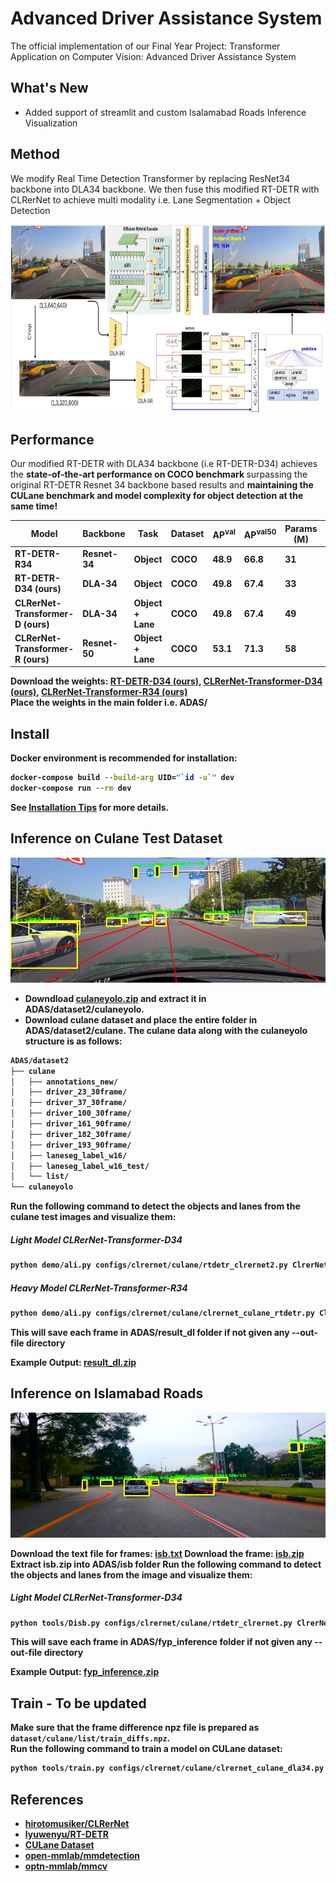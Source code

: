 # Advanced Driver Assistance System

The official implementation of our Final Year Project: Transformer Application on Computer Vision: Advanced Driver Assistance System

## What's New

- Added support of streamlit and custom Isalamabad Roads Inference Visualization
  
## Method

We modify Real Time Detection Transformer by replacing ResNet34 backbone into DLA34 backbone.
We then fuse this modified RT-DETR with CLRerNet to achieve multi modality i.e. Lane Segmentation + Object Detection

<p align="center"> <img src="docs/figures/arch2.png" height="300"\></p>

## Performance

Our modified RT-DETR with DLA34 backbone (i.e RT-DETR-D34) achieves the <b>state-of-the-art performance on COCO benchmark </b> surpassing the original RT-DETR Resnet 34 backbone based results and <b>maintaining the CULane benchmark<b> and model complexity for object detection at the same time!

| Model                        | Backbone  | Task           | Dataset         | AP<sup>val</sup> | AP<sup>val50</sup> | Params (M) | FPS (1080ti) | FPS (1660ti) |
|------------------------------|-----------|----------------|-----------------|------------------|-------------------|------------|--------------|--------------|
| RT-DETR-R34                  | Resnet-34 | Object         | COCO            | 48.9             | 66.8              | 31         | 33.3         | 17.22        |
| RT-DETR-D34 (ours)           | DLA-34    | Object         | COCO            | **49.8**         | **67.4**          | 33         | 32.9         | 17.10        |
| CLRerNet-Transformer-D (ours)| DLA-34    | Object + Lane  | COCO            | 49.8             | 67.4              | 49         | 32.9         | 16.70        |
| CLRerNet-Transformer-R (ours)| Resnet-50 | Object + Lane  | COCO            | 53.1             | 71.3              | 58         | 26.63        | 14.3         |

Download the weights: [RT-DETR-D34 (ours)](https://drive.google.com/file/d/1zlp5hFnF8Jfx4aaX1zILa6fB0CA6ONV6/view?usp=sharing), [CLRerNet-Transformer-D34 (ours)](https://drive.google.com/file/d/1mmWenvdfSZ6I4HxXiBLRs6H_4T4U-VxN/view?usp=sharing), [CLRerNet-Transformer-R34 (ours)](https://drive.google.com/file/d/18gaNk7F1wyA16yMpk8WOjRse-GzC-WX7/view?usp=sharing)    
Place the weights in the main folder i.e. ADAS/

## Install

Docker environment is recommended for installation:
```bash
docker-compose build --build-arg UID="`id -u`" dev
docker-compose run --rm dev
```
See [Installation Tips](docs/INSTALL.md) for more details.

## Inference on Culane Test Dataset
<p align="center"> <img src="docs/figures/35.jpg" height="200"\></p>

- Downdload [culaneyolo.zip](https://drive.google.com/file/d/15zoKQwY6jszATq_7td1OfOUG3Qpy-wR-/view?usp=sharing) and extract it in ADAS/dataset2/culaneyolo.
- Download culane dataset and place the entire folder in ADAS/dataset2/culane. 
The culane data along with the culaneyolo structure is as follows: 
```md
ADAS/dataset2
├── culane
│   ├── annotations_new/
│   ├── driver_23_30frame/
│   ├── driver_37_30frame/
│   ├── driver_100_30frame/
│   ├── driver_161_90frame/
│   ├── driver_182_30frame/
│   ├── driver_193_90frame/
│   ├── laneseg_label_w16/
│   ├── laneseg_label_w16_test/
│   └── list/
└── culaneyolo
```
Run the following command to detect the objects and lanes from the culane test images and visualize them:

##### Light Model CLRerNet-Transformer-D34
```bash
python demo/ali.py configs/clrernet/culane/rtdetr_clrernet2.py ClrerNet_Transformer_D14.pth
```
##### Heavy Model CLRerNet-Transformer-R34
```bash
python demo/ali.py configs/clrernet/culane/clrernet_culane_rtdetr.py ClrerNet_Transformer_R14.pth 
```
This will save each frame in ADAS/result_dl folder if not given any --out-file directory

Example Output: [result_dl.zip](https://drive.google.com/file/d/1Mmh3TnwP9Z7YAaUUhhgOx6uSkChW6T6o/view?usp=sharing)

## Inference on Islamabad Roads
<p align="center"> <img src="docs/figures/fyp670.png" height="200"\></p>

Download the text file for frames: [isb.txt](https://drive.google.com/file/d/1PHjSLfhfZelG6l8YIfHpvRwOeEQ_Zd8q/view?usp=sharing)
Download the frame: [isb.zip](https://drive.google.com/file/d/1MuFyD5I1Nw6MHURHKsTBcLhPMYd8yrVN/view?usp=sharing)
Extract isb.zip into ADAS/isb folder
Run the following command to detect the objects and lanes from the image and visualize them:

##### Light Model CLRerNet-Transformer-D34
```bash
python tools/Disb.py configs/clrernet/culane/rtdetr_clrernet.py ClrerNet_Transformer_D14.pth isb.txt --out-file=fyp_inference
```

This will save each frame in ADAS/fyp_inference folder if not given any --out-file directory

Example Output: [fyp_inference.zip](https://drive.google.com/file/d/1Q6ZNDAZrpk0pbHWM0lirgIAnUesy353C/view?usp=sharing)

## Train - To be updated

Make sure that the frame difference npz file is prepared as `dataset/culane/list/train_diffs.npz`.<br>
Run the following command to train a model on CULane dataset:

```bash
python tools/train.py configs/clrernet/culane/clrernet_culane_dla34.py
```


## References

* [hirotomusiker/CLRerNet](https://github.com/hirotomusiker/CLRerNet)
* [lyuwenyu/RT-DETR](https://github.com/lyuwenyu/RT-DETR)
* [CULane Dataset](https://xingangpan.github.io/projects/CULane.html)
* [open-mmlab/mmdetection](https://github.com/open-mmlab/mmdetection)
* [optn-mmlab/mmcv](https://github.com/open-mmlab/mmcv)
